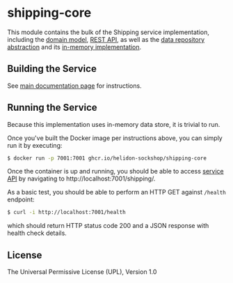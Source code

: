 # shipping-core

This module contains the bulk of the Shipping service implementation, including the 
[domain model](./src/main/java/io/helidon/examples/sockshop/shipping/Shipment.java), 
[REST API](./src/main/java/io/helidon/examples/sockshop/shipping/ShippingResource.java), as well as the
[data repository abstraction](./src/main/java/io/helidon/examples/sockshop/shipping/ShipmentRepository.java) 
and its [in-memory implementation](./src/main/java/io/helidon/examples/sockshop/shipping/DefaultShipmentRepository.java).

## Building the Service

See [main documentation page](../README.md#building-the-service) for instructions.

## Running the Service

Because this implementation uses in-memory data store, it is trivial to run.

Once you've built the Docker image per instructions above, you can simply run it by executing:

```bash
$ docker run -p 7001:7001 ghcr.io/helidon-sockshop/shipping-core
``` 

Once the container is up and running, you should be able to access [service API](../README.md#api) 
by navigating to http://localhost:7001/shipping/.

As a basic test, you should be able to perform an HTTP GET against `/health` endpoint:

```bash
$ curl -i http://localhost:7001/health
``` 
which should return HTTP status code 200 and a JSON response with health check details.

## License

The Universal Permissive License (UPL), Version 1.0
